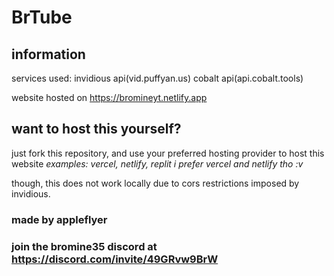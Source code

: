 # BrTube
## information

services used:
invidious api(vid.puffyan.us)
cobalt api(api.cobalt.tools)

website hosted on
<https://bromineyt.netlify.app>

## want to host this yourself?

just fork this repository, and use your preferred hosting provider to host this website
*examples: vercel, netlify, replit*
*i prefer vercel and netlify tho :v*

though, this does not work locally due to cors restrictions imposed by invidious.

### made by appleflyer
### join the bromine35 discord at <https://discord.com/invite/49GRvw9BrW>
